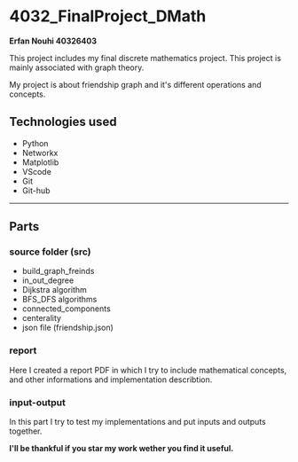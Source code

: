 # 4032_FinalProject_DMath

**Erfan Nouhi 40326403**

This project includes my final discrete mathematics project.
This project is mainly associated with graph theory.

My project is about friendship graph and it's different operations and concepts.

## Technologies used
- Python
- Networkx
- Matplotlib
- VScode
- Git
- Git-hub

---

## Parts

### source folder (src)
- build_graph_freinds
- in_out_degree
- Dijkstra algorithm
- BFS_DFS algorithms
- connected_components
- centerality
- json file (friendship.json)

### report

Here I created a report PDF in which I try to include mathematical concepts, and other informations and implementation describtion.

### input-output

In this part I try to test my implementations and put inputs and outputs together.

**I'll be thankful if you star my work wether you find it useful.**






